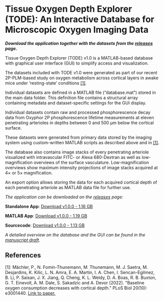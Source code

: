 # Tissue Oxygen Depth Explorer (TODE): An Interactive Database for Microscopic Oxygen Imaging Data

***Download the application together with the datasets from the [releases](https://github.com/NIL-NeuroScience/tode/releases/) page.***

Tissue Oxygen Depth Explorer (TODE) v1.0 is a MATLAB-based database with graphical user interface (GUI) to simplify access and visualization.

The datasets included with TODE v1.0 were generated as part of our recent 2P-PLM-based study on oxygen metabolism across cortical layers in awake mice under ‘resting-state’ conditions [[1]](https://dx.plos.org/10.1371/journal.pbio.3001440). 

Individual datasets are defined in a MATLAB file (“database.mat”) stored in the main data folder. This definition file contains a structural array containing metadata and dataset-specific settings for the GUI display. 

Individual datasets contain raw and processed phosphorescence decay data from Oxyphor 2P phosphorescence lifetime measurements at eleven penetrating arterioles in depths between 0 and 500 μm below the cortical surface.

These datasets were generated from primary data stored by the imaging system using custom-written MATLAB scripts as described above and in [[1]](https://dx.plos.org/10.1371/journal.pbio.3001440).

The database also contains image stacks of every penetrating arteriole visualized with intravascular FITC- or Alexa 680-Dextran as well as low-magnification overviews of the surface vasculature. 
Low-magnification overviews show maximum intensity projections of image stacks acquired at 4× or 5× magnification. 

An export option allows storing the data for each acquired cortical depth of each penetrating arteriole as MATLAB data file for further use. 

*The application can be downloaded on the [releases](https://github.com/NIL-NeuroScience/tode/releases/) page:*

**Standalone App**: [Download v1.0.0 - 1.16 GB](https://github.com/NIL-NeuroScience/tode/releases/download/v1.0.0/TODEInstaller_web.exe)

**MATLAB App**: [Download v1.0.0 - 1.19 GB](https://github.com/NIL-NeuroScience/tode/releases/download/v1.0.0/TODE.mlappinstall)

**Sourcecode**: [Download v1.0.0 - 1.13 GB](https://github.com/NIL-NeuroScience/tode/releases/download/v1.0.0/TODEsource.zip)

*A detailed overview on the database and the GUI can be found in the [manuscript draft](TODE_Manuscript_v1.pdf).*

## References
[1]: Mächler, P., N. Fomin-Thunemann, M. Thunemann, M. J. Saetra, M. Desjardins, K. Kilic, L. N. Amra, E. A. Martin, I. A. Chen, I. Sencan-Egilmez, B. Li, P. Saisan, J. X. Jiang, Q. Cheng, K. L. Weldy, D. A. Boas, R. B. Buxton, G. T. Einevoll, A. M. Dale, S. Sakadzic and A. Devor (2022). "Baseline oxygen consumption decreases with cortical depth." PLoS Biol 20(10): e3001440. [Link to paper.](https://dx.plos.org/10.1371/journal.pbio.3001440)
